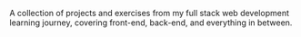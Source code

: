A collection of projects and exercises from my full stack web development learning journey, covering front-end, back-end, and everything in between.
